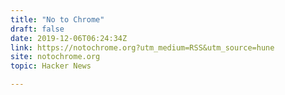 ```yaml
---
title: "No to Chrome"
draft: false
date: 2019-12-06T06:24:34Z
link: https://notochrome.org?utm_medium=RSS&utm_source=hune
site: notochrome.org
topic: Hacker News  

---
```

